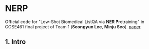 # NERP
Official code for "Low-Shot Biomedical ListQA via **NER P**retraining" in COSE461 final project of Team 1 (**Seongyun Lee**, **Minju Seo**). [paper](https://drive.google.com/file/d/1msO8wZZEccuJrA5vccDBA1LcofXkQy6X/view?usp=share_link) <br>


## 1. Intro
